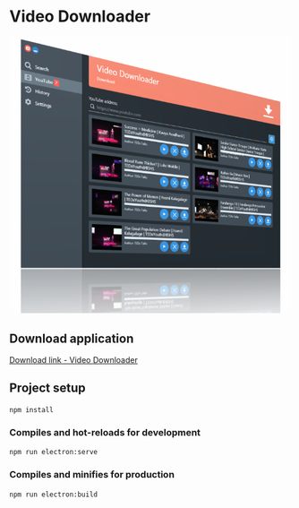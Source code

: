 # Video Downloader #
![](doc/download_1.PNG)

## Download application ##
[Download link - Video Downloader](https://github.com/robertorlowski/video-downloader/releases/latest#link)

## Project setup
```
npm install
```

### Compiles and hot-reloads for development
```
npm run electron:serve
```

### Compiles and minifies for production
```
npm run electron:build
```
